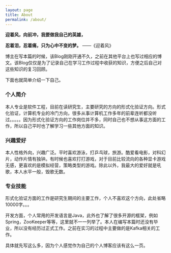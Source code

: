 ```yaml
---
layout: page
title: About
permalink: /about/
---
```


**迎着风，向前冲，我要做我自己的英雄，**

**忍着泪，忍着痛，只为心中不变的梦。**              ——《迎着风》



博主在写本篇的时候，该Blog刚刚开通不久，之前在其他平台上也写过相应的博文。该Blog仅仅是为了记录自己在学习工作过程中收获的知识，方便之后自己对这些知识的复习回顾。

下面也就简单介绍一下自己。

### 个人简介

本人专业是软件工程，目前在读研究生，主要研究的方向的形式化验证方向。形式化验证，计算机专业的冷门方向，很多从事计算机工作多年的前辈连听都没听过。。。。。因为形式化验证方向的工作岗位并不多，同时自己也不想从事这方面的工作，所以自己平时也了解学习一些其他方面的知识。

### 兴趣爱好

本人性格外向，兴趣广泛。平时喜欢游泳，打乒乓球，旅游。酷爱看电影，对科幻片，动作片情有独钟。有时候也喜欢打打游戏，对于目前比较流向的各种显卡游戏无感，更喜欢的是模拟经营，策略类型的游戏。除此以外，我最大的爱好就是吼歌，本人水平一般，毁歌无数。

### 专业技能

形式化验证方面的工作是研究生期间的主要工作，个人不喜欢这个方向，此处省略10000字。。。

开发方面，个人常用的开发语言是Java，此外也了解了很多开源的框架，例如Spring，ZooKeeper等等，这里就不一一列举了。本人在编写本篇时还没有毕业，所以没有经历过正式工作。之前在实习的过程中主要做的是Kafka相关的工作。



具体就先写这么多，因为个人感觉作为自己的个人博客应该有这么一页。